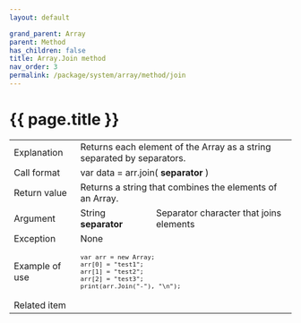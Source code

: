 ```yaml
---
layout: default

grand_parent: Array
parent: Method
has_children: false
title: Array.Join method
nav_order: 3
permalink: /package/system/array/method/join
---
```

# {{ page.title }}


<table>
  <tr>
    <td>Explanation</td>
    <td colspan="2">Returns each element of the Array as a string separated by separators.</td>
  </tr>
  <tr>
    <td>Call format</td>
    <td colspan="2">var data = arr.join( <b>separator</b> )</td>
  </tr>
  <tr>
    <td>Return value</td>
    <td colspan="2">Returns a string that combines the elements of an Array.</td>
  </tr>  
  <tr>
    <td>Argument</td>
    <td>String <b>separator</b></td>
    <td>Separator character that joins elements</td>
  </tr>
  <tr>
    <td>Exception</td>
    <td colspan="2">None</td>
  </tr>
  <tr>
    <td>Example of use</td>
    <td colspan="2"><code><pre>var arr = new Array;
arr[0] = "test1";
arr[1] = "test2";
arr[2] = "test3";
print(arr.Join("-"), "\n");</pre></code></td>
  </tr>
  <tr>
    <td>Related item</td>
    <td colspan="2"></td>
  </tr>
</table>




